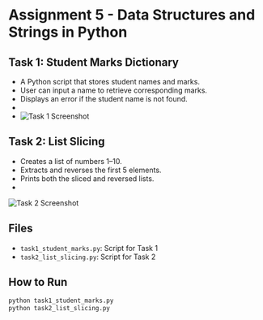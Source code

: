 # Assignment 5 - Data Structures and Strings in Python

## Task 1: Student Marks Dictionary
- A Python script that stores student names and marks.
- User can input a name to retrieve corresponding marks.
- Displays an error if the student name is not found.
-
- ![Task 1 Screenshot](images/students.png)

## Task 2: List Slicing
- Creates a list of numbers 1–10.
- Extracts and reverses the first 5 elements.
- Prints both the sliced and reversed lists.
- 
![Task 2 Screenshot](images/list_slicing.png)

## Files
- `task1_student_marks.py`: Script for Task 1
- `task2_list_slicing.py`: Script for Task 2

## How to Run
```bash
python task1_student_marks.py
python task2_list_slicing.py
